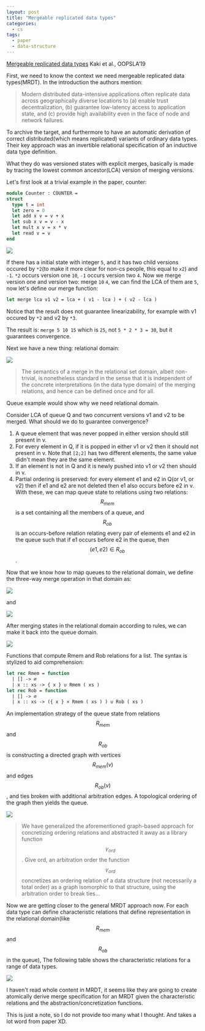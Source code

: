 ```yaml
---
layout: post
title: "Mergeable replicated data types"
categories:
  - cs
tags:
  - paper
  - data-structure
---
```


[Mergeable replicated data types](http://kcsrk.info/papers/oopsla19-mrdt.pdf) Kaki et al., OOPSLA’19

First, we need to know the context we need mergeable replicated data types(MRDT). In the introduction the authors mention:

> Modern distributed data-intensive applications often replicate data across geographically diverse locations to (a) enable trust decentralization, (b) guarantee low-latency access to application state, and (c) provide high availability even in the face of node and network failures.

To archive the target, and furthermore to have an automatic derivation of correct distributed(which means replicated) variants of ordinary data types. Their key approach was an invertible relational specification of an inductive data
type definition.

What they do was versioned states with explicit merges, basically is made by tracing the lowest common ancestor(LCA) version of merging versions.

Let's first look at a trivial example in the paper, counter:

```ocaml
module Counter : COUNTER =
struct
  type t = int
  let zero = 0
  let add x v = v + x
  let sub x v = v - x
  let mult x v = x * v
  let read v = v
end
```

![](/assets/images/mergeable-replicate-data-type/mrdts-fig-2.jpeg)

If there has a initial state with integer `5`, and it has two child versions occured by `*2`(to make it more clear for non-cs people, this equal to `x2`) and `-1`. `*2` occurs version one `10`, `-1` occurs version two `4`. Now we merge version one and version two: merge `10` `4`, we can find the LCA of them are `5`, now let's define our merge function:

```ocaml
let merge lca v1 v2 = lca + ( v1 - lca ) + ( v2 - lca )
```

Notice that the result does not guarantee linearizability, for example with v1 occured by `*2` and v2 by `*3`.

The result is: `merge 5 10 15` which is `25`, not `5 * 2 * 3 = 30`, but it guarantees convergence.

Next we have a new thing: relational domain:

![](/assets/images/mergeable-replicate-data-type/mrdts-fig-3.jpeg)

> The semantics of a merge in the relational set domain, albeit non-trivial, is nonetheless standard in the sense that it is independent of the concrete interpretations (in the data type domain) of the merging relations, and hence can be defined once and for all.

Queue example would show why we need relational domain.

Consider LCA of queue Q and two concurrent versions v1 and v2 to be merged. What should we do to guarantee convergence?

1. A queue element that was never popped in either version should still present in v.
2. For every element in Q, if it is popped in either v1 or v2 then it should not present in v. Note that `[2;2]` has two different elements, the same value didn't mean they are the same element.
3. If an element is not in Q and it is newly pushed into v1 or v2 then should in v.
4. Partial ordering is preserved: for every element e1 and e2 in Q(or v1, or v2) then if e1 and e2 are not deleted then e1 also occurs before e2 in v. With these, we can map queue state to relations using two relations: $$R_{mem}$$ is a set containing all the members of a queue, and $$R_{ob}$$ is an occurs-before relation relating every pair of elements e1 and e2 in the queue such that if e1 occurs before e2 in the queue, then $$(e1, e2) \in R_{ob}$$.

Now that we know how to map queues to the relational domain, we define the three-way merge operation in that domain as:

![](/assets/images/mergeable-replicate-data-type/mrdts-fig-4.png)

and

![](/assets/images/mergeable-replicate-data-type/mrdts-fig-5.png)

After merging states in the relational domain according to rules, we can make it back into the queue domain.

![](/assets/images/mergeable-replicate-data-type/mrdts-fig-6.jpeg)

Functions that compute Rmem and Rob relations for a list. The syntax is stylized to aid comprehension:

```ocaml
let rec Rmem = function
  | [] -> ∅
  | x :: xs -> { x } ∪ Rmem ( xs )
let rec Rob = function
  | [] -> ∅
  | x :: xs -> ({ x } × Rmem ( xs ) ) ∪ Rob ( xs )
```

An implementation strategy of the queue state from relations $$R_{mem}$$ and $$R_{ob}$$ is constructing a directed graph with vertices $$R_{mem}(v)$$ and edges $$R_{ob}(v)$$, and ties broken with additional arbitration edges. A topological ordering of the graph then yields the queue.

![](/assets/images/mergeable-replicate-data-type/mrdts-fig-7.jpeg)

> We have generalized the aforementioned graph-based approach for concretizing ordering relations and abstracted it away as a library function $$\gamma_{ord}$$. Give ord, an arbitration order the function $$\gamma_{ord}$$ concretizes an ordering relation of a data structure (not necessarily a total order) as a graph isomorphic to that structure, using the arbitration order to break ties…

Now we are getting closer to the general MRDT approach now. For each data type can define characteristic relations that define representation in the relational domain(like $$R_{mem}$$ and $$R_{ob}$$ in the queue), The following table shows the characteristic relations for a range of data types.

![](/assets/images/mergeable-replicate-data-type/mrdts-table-1.jpeg)

I haven't read whole content in MRDT, it seems like they are going to create atomically derive merge specification for an MRDT given the characteristic relations and the abstraction/concretization functions.

This is just a note, so I do not provide too many what I thought. And takes a lot word from paper XD.
